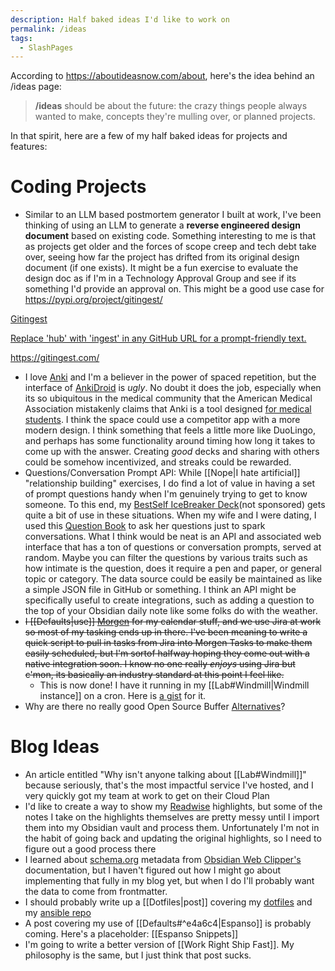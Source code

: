 ```yaml
---
description: Half baked ideas I'd like to work on
permalink: /ideas
tags: 
  - SlashPages
---
```


According to https://aboutideasnow.com/about, here's the idea behind an /ideas page:
> **/ideas** should be about the future: the crazy things people always wanted to make, concepts they're mulling over, or planned projects.

In that spirit, here are a few of my half baked ideas for projects and features:


# Coding Projects

- Similar to an LLM based postmortem generator I built at work, I've been thinking of using an LLM to generate a **reverse engineered design document** based on existing code. Something interesting to me is that as projects get older and the forces of scope creep and tech debt take over, seeing how far the project has drifted from its original design document (if one exists). It might be a fun exercise to evaluate the design doc as if I'm in a Technology Approval Group and see if its something I'd provide an approval on. This might be a good use case for https://pypi.org/project/gitingest/


<div class="rich-link-card-container">
    <a class="rich-link-card" href="https://gitingest.com/" target="_blank">
	    <div class="rich-link-image-container">
		    <div class="rich-link-image" style="background-image: url('https://gitingest.com/static/og-image.png')">
	        </div>
	    </div>
	    <div class="rich-link-card-text">
		    <p class="rich-link-card-title">Gitingest</p>
		    <p class="rich-link-card-description">
		        Replace 'hub' with 'ingest' in any GitHub URL for a prompt-friendly text.
		    </p>
		    <p class="rich-link-href">
		        https://gitingest.com/
		    </p>
	    </div>
    </a>
</div>


- I love [Anki](https://apps.ankiweb.net/) and I'm a believer in the power of spaced repetition, but the interface of [AnkiDroid](https://play.google.com/store/apps/details?id=com.ichi2.anki&pli=1) is *ugly*. No doubt it does the job, especially when its so ubiquitous in the medical community that the American Medical Association mistakenly claims that Anki is a tool designed [for medical students](https://www.ama-assn.org/medical-students/usmle-step-1-2/what-anki). I think the space could use a competitor app with a more modern design. I think something that feels a little more like DuoLingo, and perhaps has some functionality around timing how long it takes to come up with the answer. Creating *good* decks and sharing with others could be somehow incentivized, and streaks could be rewarded. 
- Questions/Conversation Prompt API: While [[Nope|I hate artificial]] "relationship building" exercises, I do find a lot of value in having a set of prompt questions handy when I'm genuinely trying to get to know someone. To this end, my [BestSelf IceBreaker Deck](https://bestself.co/products/icebreaker-deck?variant=31767218225221)(not sponsored) gets quite a bit of use in these situations. When my wife and I were dating, I used this [Question Book](https://www.amazon.com/Question-Book-What-Makes-Tick/dp/0393240371) to ask her questions just to spark conversations. What I think would be neat is an API and associated web interface that has a ton of questions or conversation prompts, served at random. Maybe you can filter the questions by various traits such as how intimate is the question, does it require a pen and paper, or general topic or category. The data source could be easily be maintained as like a simple JSON file in GitHub or something. I think an API might be specifically useful to create integrations, such as adding a question to the top of your Obsidian daily note like some folks do with the weather. 
- <s>I [[Defaults|use]] [Morgen](https://www.morgen.so/) for my calendar stuff, and we use Jira at work so most of my tasking ends up in there. I've been meaning to write a quick script to pull in tasks from Jira into Morgen Tasks to make them easily scheduled, but I'm sortof halfway hoping they come out with a native integration soon. I know no one really *enjoys* using Jira but c'mon, its basically an industry standard at this point I feel like. </s>
	- This is now done! I have it running in my [[Lab#Windmill|Windmill instance]] on a cron. Here is [a gist](https://gist.github.com/cam-barts/6ba33d0e4ed75974a94b9de75f697f54) for it.
- Why are there no really good Open Source Buffer [Alternatives](https://alternativeto.net/software/buffer/?platform=self-hosted&license=opensource)?

# Blog Ideas
- An article entitled "Why isn't anyone talking about [[Lab#Windmill]]" because seriously, that's the most impactful service I've hosted, and I very quickly got my team at work to get on their Cloud Plan
- I'd like to create a way to show my [Readwise](https://readwise.io/) highlights, but some of the notes I take on the highlights themselves are pretty messy until I import them into my Obsidian vault and process them. Unfortunately I'm not in the habit of going back and updating the original highlights, so I need to figure out a good process there
- I learned about [schema.org](https://schema.org/docs/gs.html) metadata from [Obsidian Web Clipper's](https://help.obsidian.md/web-clipper/variables#Schema.org+variables) documentation, but I haven't figured out how I might go about implementing that fully in my blog yet, but when I do I'll probably want the data to come from frontmatter.
- I should probably write up a [[Dotfiles|post]] covering my [dotfiles](https://github.com/cam-barts/.dotfiles) and my [ansible repo](https://github.com/cam-barts/ansible)
- A post covering my use of [[Defaults#^e4a6c4|Espanso]] is probably coming. Here's a placeholder: [[Espanso Snippets]]
- I'm going to write a better version of [[Work Right Ship Fast]]. My philosophy is the same, but I just think that post sucks.
